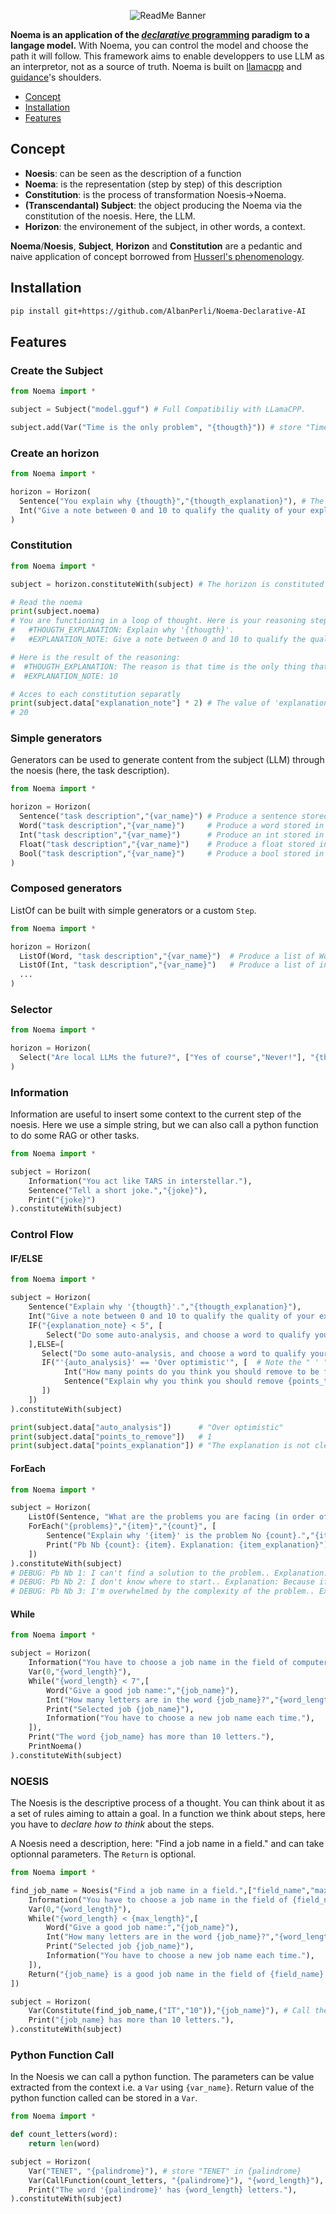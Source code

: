 <p align="center">
  <img src="logoNoema.png" alt="ReadMe Banner"/>
</p>

**Noema is an application of the [*declarative* programming](https://en.wikipedia.org/wiki/Declarative_programming) paradigm to a langage model.** With Noema, you can control the model and choose the path it will follow. This framework aims to enable developpers to use LLM as an interpretor, not as a source of truth. Noema is built on [llamacpp](https://github.com/ggerganov/llama.cpp) and [guidance](https://github.com/guidance-ai/guidance)'s shoulders.

- [Concept](#Concept)
- [Installation](#installation)
- [Features](#features)


## Concept

- **Noesis**: can be seen as the description of a function
- **Noema**: is the representation (step by step) of this description
- **Constitution**: is the process of transformation Noesis->Noema.
- **(Transcendantal) Subject**: the object producing the Noema via the constitution of the noesis. Here, the LLM.
- **Horizon**: the environement of the subject, in other words, a context.

**Noema**/**Noesis**, **Subject**, **Horizon** and **Constitution** are a pedantic and naive application of concept borrowed from [Husserl's phenomenology](https://en.wikipedia.org/wiki/Edmund_Husserl).

## Installation

```bash
pip install git+https://github.com/AlbanPerli/Noema-Declarative-AI
```

## Features

### Create the Subject

```python
from Noema import *

subject = Subject("model.gguf") # Full Compatibiliy with LLamaCPP.

subject.add(Var("Time is the only problem", "{thougth}")) # store "Time is the only problem" in {thougth}
```

### Create an horizon

```python
from Noema import *

horizon = Horizon(
  Sentence("You explain why {thougth}","{thougth_explanation}"), # The sentence produced is stored in {thougth_explanation}
  Int("Give a note between 0 and 10 to qualify the quality of your explanation.","{explanation_note}"), # The model produce an python integer that is stored in {explanation_note}
)
```

### Constitution

```python
from Noema import *

subject = horizon.constituteWith(subject) # The horizon is constituted by the LLM

# Read the noema
print(subject.noema)
# You are functioning in a loop of thought. Here is your reasoning step by step:
#   #THOUGTH_EXPLANATION: Explain why '{thougth}'.
#   #EXPLANATION_NOTE: Give a note between 0 and 10 to qualify the quality of your explanation.

# Here is the result of the reasoning:
#  #THOUGTH_EXPLANATION: The reason is that time is the only thing that is constant and cannot be changed.
#  #EXPLANATION_NOTE: 10

# Acces to each constitution separatly
print(subject.data["explanation_note"] * 2) # The value of 'explanation_note' is an int.
# 20
```

### Simple generators

Generators can be used to generate content from the subject (LLM) through the noesis (here, the task description).

```python
from Noema import *

horizon = Horizon(
  Sentence("task description","{var_name}") # Produce a sentence stored in {var_name}
  Word("task description","{var_name}")     # Produce a word stored in {var_name}
  Int("task description","{var_name}")      # Produce an int stored in {var_name}
  Float("task description","{var_name}")    # Produce a float stored in {var_name}
  Bool("task description","{var_name}")     # Produce a bool stored in {var_name}
)
```

### Composed generators

ListOf can be built with simple generators or a custom `Step`.

```python
from Noema import *

horizon = Horizon(
  ListOf(Word, "task description","{var_name}")  # Produce a list of Word stored in {var_name}
  ListOf(Int, "task description","{var_name}")   # Produce a list of int stored in {var_name}
  ...
)
```

### Selector

```python
from Noema import *

horizon = Horizon(
  Select("Are local LLMs the future?", ["Yes of course","Never!"], "{this_is_the_future}"), # The model can only choose between "Yes of course" and "Never!". 
)
```

### Information

Information are useful to insert some context to the current step of the noesis.
Here we use a simple string, but we can also call a python function to do some RAG or other tasks.

```python
from Noema import *

subject = Horizon(
    Information("You act like TARS in interstellar."),
    Sentence("Tell a short joke.","{joke}"),
    Print("{joke}")
).constituteWith(subject)
```

### Control Flow

#### IF/ELSE

```python
from Noema import *

subject = Horizon(
    Sentence("Explain why '{thougth}'.","{thougth_explanation}"), 
    Int("Give a note between 0 and 10 to qualify the quality of your explanation.","{explanation_note}"), 
    IF("{explanation_note} < 5", [
        Select("Do some auto-analysis, and choose a word to qualify your note", ["Fair","Over optimistic","Neutral"], "{auto_analysis}"),
    ],ELSE=[
       Select("Do some auto-analysis, and choose a word to qualify your note", ["Over optimistic","Neutral"], "{auto_analysis}"),
       IF("'{auto_analysis}' == 'Over optimistic'", [  # Note the " ' " around {auto_analysis}
            Int("How many points do you think you should remove to be fair?","{points_to_remove}"),
            Sentence("Explain why you think you should remove {points_to_remove} points.","{points_explanation}"),
       ])
    ])
).constituteWith(subject)

print(subject.data["auto_analysis"])      # "Over optimistic"
print(subject.data["points_to_remove"])   # 1
print(subject.data["points_explanation"]) # "The explanation is not clear enough, and the note is too high."
```

#### ForEach
```python
from Noema import *

subject = Horizon(
    ListOf(Sentence, "What are the problems you are facing (in order of difficulty)?","{problems}"), # The model produce a list of sentence that is stored in {problems}
    ForEach("{problems}","{item}","{count}", [
        Sentence("Explain why '{item}' is the problem No {count}.","{item_explanation}"), 
        Print("Pb Nb {count}: {item}. Explanation: {item_explanation}") # Print doesn't interfere with the Noema 
    ])
).constituteWith(subject)
# DEBUG: Pb Nb 1: I can't find a solution to the problem.. Explanation: Because if you can't find a solution, you can't make progress.
# DEBUG: Pb Nb 2: I don't know where to start.. Explanation: Because if you don't know where to start, you can't make any progress either.
# DEBUG: Pb Nb 3: I'm overwhelmed by the complexity of the problem.. Explanation: Because if you're overwhelmed, you can't focus on finding a solution or even knowing where to start.
```

#### While
```python
from Noema import *

subject = Horizon(
    Information("You have to choose a job name in the field of computer science."),
    Var(0,"{word_length}"),
    While("{word_length} < 7",[
        Word("Give a good job name:","{job_name}"),
        Int("How many letters are in the word {job_name}?","{word_length}"),
        Print("Selected job {job_name}"),
        Information("You have to choose a new job name each time."),
    ]),
    Print("The word {job_name} has more than 10 letters."),
    PrintNoema()
).constituteWith(subject)
```


### NOESIS

The Noesis is the descriptive process of a thought.
You can think about it as a set of rules aiming to attain a goal.
In a function we think about steps, here you have to *declare how to think* about the steps.

A Noesis need a description, here: "Find a job name in a field." and can take optionnal parameters. 
The `Return` is optional.

```python
from Noema import *

find_job_name = Noesis("Find a job name in a field.",["field_name","max_length"],[
    Information("You have to choose a job name in the field of {field_name}."),
    Var(0,"{word_length}"),
    While("{word_length} < {max_length}",[
        Word("Give a good job name:","{job_name}"),
        Int("How many letters are in the word {job_name}?","{word_length}"),
        Print("Selected job {job_name}"),
        Information("You have to choose a new job name each time."),
    ]),
    Return("{job_name} is a good job name in the field of {field_name}.") #Return value
])

subject = Horizon(
    Var(Constitute(find_job_name,("IT","10")),"{job_name}"), # Call the noesis "find_job_name" with the arguments "IT" and 10 and store the result in {job_name}
    Print("{job_name} has more than 10 letters."),
).constituteWith(subject)
```


### Python Function Call

In the Noesis we can call a python function. 
The parameters can be value extracted from the context i.e. a `Var` using `{var_name}`.
Return value of the python function called can be stored in a `Var`.

```python
from Noema import *

def count_letters(word):
    return len(word)

subject = Horizon(
    Var("TENET", "{palindrome}"), # store "TENET" in {palindrome}
    Var(CallFunction(count_letters, "{palindrome}"), "{word_length}"), # store the result of the function count_letters in {word_length}
    Print("The word '{palindrome}' has {word_length} letters."),
).constituteWith(subject)
```
